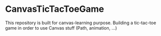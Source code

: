 # CanvasTicTacToeGame

This repository is built for canvas-learning purpose. Building a tic-tac-toe game in order to use Canvas stuff (Path, animation, ...)
